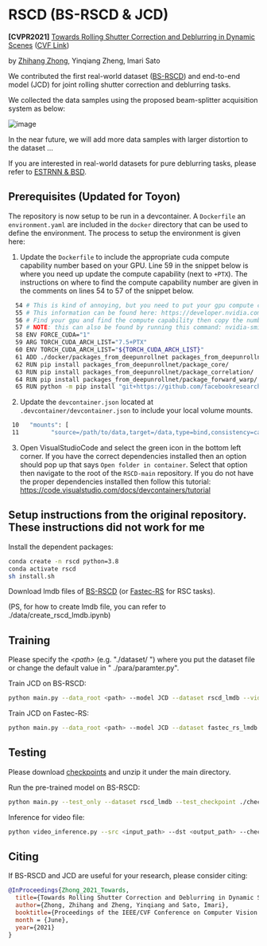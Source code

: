 # RSCD (BS-RSCD & JCD)

**[CVPR2021]** [Towards Rolling Shutter Correction and Deblurring in Dynamic Scenes](https://arxiv.org/abs/2104.01601) ([CVF Link](https://openaccess.thecvf.com/content/CVPR2021/papers/Zhong_Towards_Rolling_Shutter_Correction_and_Deblurring_in_Dynamic_Scenes_CVPR_2021_paper.pdf))

by [Zhihang Zhong](https://zzh-tech.github.io/), Yinqiang Zheng, Imari Sato

We contributed the first real-world dataset ([BS-RSCD](https://drive.google.com/file/d/1hgzibaez7EipmPSN-3GzQO0_mlyruKGa/view?usp=sharing)) and end-to-end model (JCD) for joint rolling shutter correction and deblurring tasks.

We collected the data samples using the proposed beam-splitter acquisition system as below:

![image](https://drive.google.com/uc?export=view&id=1JkAsNkiaWZ5eZ8KSQdMENrxTBPEfrFen)

In the near future, we will add more data samples with larger distortion to the dataset ...

If you are interested in real-world datasets for pure deblurring tasks, please refer to [ESTRNN & BSD](https://github.com/zzh-tech/ESTRNN).


## Prerequisites (Updated for Toyon)
The repository is now setup to be run in a devcontainer. A `Dockerfile` an `environment.yaml` are included in the `docker` directory that can be used to define the environment. The process to setup the environment is given here:

1. Update the `Dockerfile` to include the appropriate cuda compute capability number based on your GPU. Line 59 in the snippet below is where you need up update the compute capability (next to `+PTX`). The instructions on where to find the compute capability number are given in the comments on lines 54 to 57 of the snippet below.

```bash
  54 # This is kind of annoying, but you need to put your gpu compute capability (the number by +PTX)
  55 # This information can be found here: https://developer.nvidia.com/cuda-gpus
  56 # Find your gpu and find the compute capability then copy the number next to the +PTX
  57 # NOTE: this can also be found by running this command: nvidia-smi --query-gpu=compute_cap --format=csv
  58 ENV FORCE_CUDA="1"
  59 ARG TORCH_CUDA_ARCH_LIST="7.5+PTX"
  60 ENV TORCH_CUDA_ARCH_LIST="${TORCH_CUDA_ARCH_LIST}"
  61 ADD ./docker/packages_from_deepunrollnet packages_from_deepunrollnet
  62 RUN pip install packages_from_deepunrollnet/package_core/
  63 RUN pip install packages_from_deepunrollnet/package_correlation/
  64 RUN pip install packages_from_deepunrollnet/package_forward_warp/
  65 RUN python -m pip install "git+https://github.com/facebookresearch/detectron2.git"
```

2. Update the `devcontainer.json` located at `.devcontainer/devcontainer.json` to include your local volume mounts. 

```bash
 10   "mounts": [
 11         "source=/path/to/data,target=/data,type=bind,consistency=cached"],
```

3. Open VisualStudioCode and select the green icon in the bottom left corner. If you have the correct dependencies installed then an option should pop up that says `Open folder in container`. Select that option then navigate to the root of the `RSCD-main` repository. If you do not have the proper dependencies installed then follow this tutorial: https://code.visualstudio.com/docs/devcontainers/tutorial


## Setup instructions from the original repository. These instructions did not work for me
Install the dependent packages:

```bash
conda create -n rscd python=3.8
conda activate rscd
sh install.sh
```

Download lmdb files of [BS-RSCD](https://drive.google.com/file/d/1j4gxN28KmDA7Yl1W37i87n3nFIgmZh2_/view?usp=sharing)
(or [Fastec-RS](https://drive.google.com/file/d/1JGzY_8tVVP-oy7jFL1TL84gt3yz1bry3/view?usp=sharing) for RSC tasks).

(PS, for how to create lmdb file, you can refer to ./data/create_rscd_lmdb.ipynb)
## Training

Please specify the *\<path\>* (e.g. "./dataset/ ") where you put the dataset file or change the default value in "
./para/paramter.py".

Train JCD on BS-RSCD:

```bash
python main.py --data_root <path> --model JCD --dataset rscd_lmdb --video
```

Train JCD on Fastec-RS:

```bash
python main.py --data_root <path> --model JCD --dataset fastec_rs_lmdb --video
```

## Testing

Please download [checkpoints](https://drive.google.com/file/d/1bGFHNjoqTGk78UTF-7qDm6hVU4Oqe7N3/view?usp=sharing) and
unzip it under the main directory.

Run the pre-trained model on BS-RSCD:

```bash
python main.py --test_only --dataset rscd_lmdb --test_checkpoint ./checkpoints/JCD_BS-RSCD.tar --video
```

Inference for video file:
```bash
python video_inference.py --src <input_path> --dst <output_path> --checkpoint ./checkpoints/JCD_BS-RSCD.tar
```

## Citing

If BS-RSCD and JCD are useful for your research, please consider citing:

```bibtex
@InProceedings{Zhong_2021_Towards,
  title={Towards Rolling Shutter Correction and Deblurring in Dynamic Scenes},
  author={Zhong, Zhihang and Zheng, Yinqiang and Sato, Imari},
  booktitle={Proceedings of the IEEE/CVF Conference on Computer Vision and Pattern Recognition (CVPR)},
  month = {June},
  year={2021}
}
```
